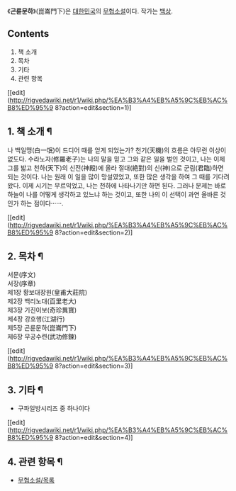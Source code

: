 《**곤륜문하**》(崑崙門下)은 [대한민국](%EB%8C%80%ED%95%9C%EB%AF%BC%EA%B5%AD.md)의
[무협소설](%EB%AC%B4%ED%98%91%EC%86%8C%EC%84%A4.md)이다. 작가는
[백상](%EB%B0%B1%EC%83%81.md).

## Contents

    

1. 책 소개 
2. 목차 
3. 기타 
4. 관련 항목 

[[edit](http://rigvedawiki.net/r1/wiki.php/%EA%B3%A4%EB%A5%9C%EB%AC%B8%ED%95%9
8?action=edit&section=1)]

## 1. 책 소개 ¶

나 백일맹(白一氓)이 드디어 때를 얻게 되었는가? 천기(天機)의 흐름은 아무런 이상이 없도다. 수라노자(修羅老子)는 나의 말을 믿고 그와
같은 일을 벌인 것이고, 나는 이제 그를 밟고 천하(天下)의 신전(神殿)에 올라 절대(絶對)의 신(神)으로 군림(君臨)하면 되는 것이다.
나는 원래 이 일을 많이 망설였었고, 또한 많은 생각을 하여 그 때를 기다려 왔다. 이제 시기는 무르익었고, 나는 천하에 나타나기만 하면
된다. 그러나 문제는 바로 하늘이 나를 어떻게 생각하고 있느냐 하는 것이고, 또한 나의 이 선택이 과연 올바른 것인가 하는
점이다······.

  
  

[[edit](http://rigvedawiki.net/r1/wiki.php/%EA%B3%A4%EB%A5%9C%EB%AC%B8%ED%95%9
8?action=edit&section=2)]

## 2. 목차 ¶

서문(序文)  
서장(序章)  
제1장 황보대장원(皇甫大莊院)  
제2장 백리노대(百里老大)  
제3장 기진이보(奇珍異寶)  
제4장 강호행(江湖行)  
제5장 곤륜문하(崑崙門下)  
제6장 무공수련(武功修鍊)

  

[[edit](http://rigvedawiki.net/r1/wiki.php/%EA%B3%A4%EB%A5%9C%EB%AC%B8%ED%95%9
8?action=edit&section=3)]

## 3. 기타 ¶

  * 구파일방시리즈 중 하나이다  
  
  

[[edit](http://rigvedawiki.net/r1/wiki.php/%EA%B3%A4%EB%A5%9C%EB%AC%B8%ED%95%9
8?action=edit&section=4)]

## 4. 관련 항목 ¶

  * [무협소설/목록](%EB%AC%B4%ED%98%91%EC%86%8C%EC%84%A4/%EB%AA%A9%EB%A1%9D.md)

